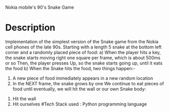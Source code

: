 Nokia mobile's 90's Snake Game 

# Description
Implementation of the simplest version of the Snake game from the Nokia cell phones of the late 90s.
Starting with a length 5 snake at the bottom left corner and a randomly placed piece of food:
a) When the player hits a key, the snake starts moving right one square per frame, which is about 500ms or so 
Then, the player presses Up, so the snake starts going up, until it eats the food
b) When the Snake hits the food, two things happen:-
1. A new piece of food immediately appears in a new random location 
2. In the NEXT frame, the snake grows by one 
We continue to eat pieces of food until eventually, we will hit the wall or our own Snake body:
 1) Hit the wall
 2) Hit ourselves
#Tech Stack used : Python programming language    
